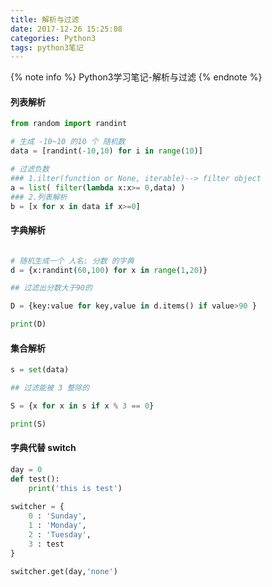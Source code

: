 ```yaml
---
title: 解析与过滤
date: 2017-12-26 15:25:08
categories: Python3
tags: python3笔记
---
```

{% note info %}
Python3学习笔记-解析与过滤
{% endnote %}

#### 列表解析
```python
from random import randint

# 生成 -10~10 的10 个 随机数
data = [randint(-10,10) for i in range(10)]

# 过滤负数
### 1.ilter(function or None, iterable)--> filter object
a = list( filter(lambda x:x>= 0,data) )
### 2.列表解析
b = [x for x in data if x>=0]
```
<!-- more -->
#### 字典解析  

```python

# 随机生成一个 人名: 分数 的字典 
d = {x:randint(60,100) for x in range(1,20)}

## 过滤出分数大于90的

D = {key:value for key,value in d.items() if value>90 }

print(D)
```
#### 集合解析
```python
s = set(data)

## 过滤能被 3 整除的

S = {x for x in s if x % 3 == 0}

print(S)

```
#### 字典代替 switch
```python
day = 0
def test():
    print('this is test')
    
switcher = {
    0 : 'Sunday',
    1 : 'Monday',
    2 : 'Tuesday',
    3 : test
}

switcher.get(day,'none')

```

